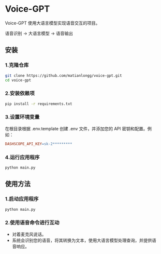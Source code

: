 # Voice-GPT

Voice-GPT 使用大语言模型实现语音交互的项目。

语音识别 -> 大语言模型 -> 语音输出

## 安装

### 1.克隆仓库

```bash
git clone https://github.com/matianlongg/voice-gpt.git
cd voice-gpt
```

### 2.安装依赖项

```bash
pip install -r requirements.txt
```

### 3.设置环境变量

在根目录根据 .env.template 创建 .env 文件，并添加您的 API 密钥和配置。例如：

```makefile
DASHSCOPE_API_KEY=sk-2*********
```

### 4.运行应用程序

```bash
python main.py
```

## 使用方法

### 1.启动应用程序

```bash
python main.py
```

### 2.使用语音命令进行互动

- 对着麦克风说话。
- 系统会识别您的语音，将其转换为文本，使用大语言模型处理查询，并提供语音响应。
